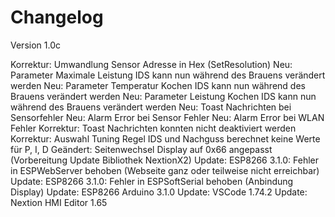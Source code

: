 # Changelog

Version 1.0c

Korrektur:  Umwandlung Sensor Adresse in Hex (SetResolution)
Neu:        Parameter Maximale Leistung IDS kann nun während des Brauens verändert werden
Neu:        Parameter Temperatur Kochen IDS kann nun während des Brauens verändert werden
Neu:        Parameter Leistung Kochen IDS kann nun während des Brauens verändert werden
Neu:        Toast Nachrichten bei Sensorfehler
Neu:        Alarm Error bei Sensor Fehler
Neu:        Alarm Error bei WLAN Fehler
Korrektur:  Toast Nachrichten konnten nicht deaktiviert werden
Korrektur:  Auswahl Tuning Regel IDS und Nachguss berechnet keine Werte für P, I, D
Geändert:   Seitenwechsel Display auf 0x66 angepasst (Vorbereitung Update Bibliothek NextionX2)
Update:     ESP8266 3.1.0: Fehler in ESPWebServer behoben (Webseite ganz oder teilweise nicht erreichbar)
Update:     ESP8266 3.1.0: Fehler in ESPSoftSerial behoben (Anbindung Display)
Update:     ESP8266 Arduino 3.1.0
Update:     VSCode 1.74.2
Update:     Nextion HMI Editor 1.65

